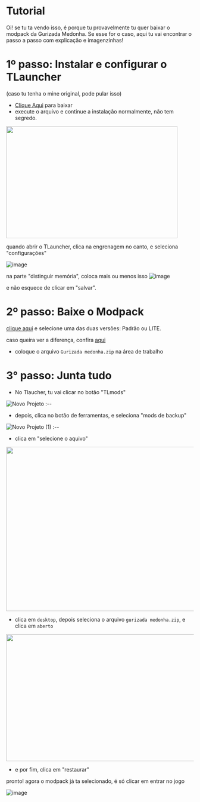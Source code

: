 # Tutorial
Oi! se tu ta vendo isso, é porque tu provavelmente tu quer baixar o modpack da Gurizada Medonha. Se esse for o caso, aqui tu vai encontrar o passo a passo com explicação e imagenzinhas!


# 1º passo: Instalar e configurar o TLauncher
(caso tu tenha o mine original, pode pular isso)

- [Clique Aqui](https://tlauncher.org/installer) para baixar
- execute o arquivo e continue a instalação normalmente, não tem segredo.

<p align="left">
  <img width="460" height="300" src="https://github.com/tuthui/Gurizada-Medonha/assets/85002617/1115f5c3-32d9-434a-8297-cdb9130de68f">
</p>

quando abrir o TLauncher, clica na engrenagem no canto, e seleciona "configurações"

![image](https://github.com/tuthui/Gurizada-Medonha/assets/85002617/6cd8a049-f544-4b89-9c44-87042211e720)


na parte "distinguir memória", coloca mais ou menos isso
![image](https://github.com/tuthui/Gurizada-Medonha/assets/85002617/af99c11e-6d3d-4100-a9a2-ed55e3f0ecf3)

e não esquece de clicar em "salvar".


# 2º passo: Baixe o Modpack
[clique aqui](https://github.com/tuthui/Gurizada-Medonha/releases/tag/release) e selecione uma das duas versões: Padrão ou LITE. 

caso queira ver a diferença, confira [aqui](https://github.com/tuthui/Gurizada-Medonha/blob/main/Info.md#vers%C3%B5es-do-modpack)

- coloque o arquivo `Gurizada medonha.zip` na área de trabalho

# 3° passo: Junta tudo

- No Tlaucher, tu vai clicar no botão "TLmods"

![Novo Projeto](https://github.com/tuthui/Gurizada-Medonha/assets/85002617/b79487fa-bd29-4c64-855e-f79b754a50ff)
:--

- depois, clica no botão de ferramentas, e seleciona "mods de backup"
  
![Novo Projeto (1)](https://github.com/tuthui/Gurizada-Medonha/assets/85002617/bb8a328d-0c63-4607-b513-3e8f85046168)
:--

- clica em "selecione o aquivo"

<p align="left">
  <img width="560" height="440" src="https://github.com/tuthui/Gurizada-Medonha/assets/85002617/195f21a0-e37b-478e-9cf6-2a6a20c5a03d">
</p>

- clica em `desktop`, depois seleciona o arquivo `gurizada medonha.zip`, e clica em `aberto`

<p align="left">
  <img width="560" height="340" src="https://github.com/tuthui/Gurizada-Medonha/assets/85002617/e6bc8707-4bce-4ebe-8954-2930412fffca">
</p>

- e por fim, clica em "restaurar"

pronto! agora o modpack já ta selecionado, é só clicar em entrar no jogo

![image](https://github.com/tuthui/Gurizada-Medonha/assets/85002617/119874d4-cbc5-4e9e-9c78-cc62ac4e2683)



